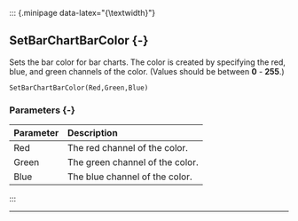::: {.minipage data-latex="{\textwidth}"}
## SetBarChartBarColor {-}

Sets the bar color for bar charts. The color is created by specifying the red, blue, and green channels of the color.
(Values should be between **0** - **255**.)

```{sql}
SetBarChartBarColor(Red,Green,Blue)
```

### Parameters {-}

**Parameter** | **Description**
| :-- | :-- |
Red | The red channel of the color.
Green | The green channel of the color.
Blue | The blue channel of the color.
:::

***
